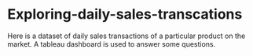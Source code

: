 # Exploring-daily-sales-transcations
Here is a dataset of daily sales transactions of a particular product on the market. A tableau dashboard is used to answer some questions.
